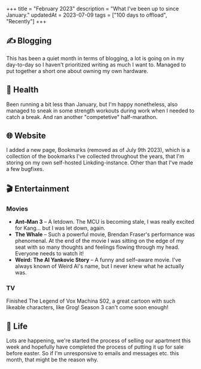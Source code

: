 +++
title = "February 2023"
description = "What I've been up to since January."
updatedAt = 2023-07-09
tags = ["100 days to offload", "Recently"]
+++

## ✍️ Blogging

This has been a quiet month in terms of blogging, a lot is going on in my
day-to-day so I haven't prioritized writing as much I want to. Managed to put
together a short one about owning my own hardware.

## 💪 Health

Been running a bit less than January, but I'm happy nonetheless, also managed to
sneak in some strength workouts during work when I needed to catch a break. And
ran another "competetive" half-marathon.

## 🌐 Website

I added a new page, Bookmarks (removed as of July 9th 2023), which is a
collection of the bookmarks I've collected throughout the years, that I'm
storing on my own self-hosted Linkding-instance. Other than that I've made a few
bugfixes.

## 🎬 Entertainment

### Movies

- **Ant–Man 3** – A letdown. The MCU is becoming stale, I was really excited for
  Kang... but I was let down, again.
- **The Whale** – Such a powerful movie, Brendan Fraser's performance was
  phenomenal. At the end of the movie I was sitting on the edge of my seat with
  so many thoughts and feelings flowing through my head. Everyone needs to watch
  it!
- **Weird: The Al Yankovic Story** – A funny and self–aware movie. I've always
  known of Weird Al's name, but I never knew what he actually was.

### TV

Finished The Legend of Vox Machina S02, a great cartoon with such likeable
characters, like Grog! Season 3 can't come soon enough!

## 🌳 Life

Lots are happening, we're started the process of selling our apartment this week
and hopefully have completed the process of putting it up for sale before
easter. So if I'm unresponsive to emails and messages etc. this month, that
might be the reason why.
